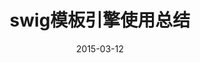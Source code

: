 ---
layout: post
title: swig模板引擎使用总结
date: 2015-03-12
categories: blog
tags: [node.js swig tags]
description: 
---